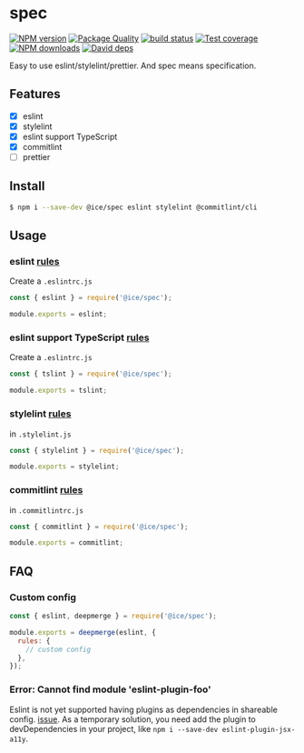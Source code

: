 # spec

[![NPM version](https://img.shields.io/npm/v/@ice/spec.svg?style=flat)](https://npmjs.org/package/@ice/spec) [![Package Quality](https://npm.packagequality.com/shield/@ice%2Fspec.svg)](https://packagequality.com/#?package=@ice%2Fspec) [![build status](https://img.shields.io/travis/ice-lab/icespec.svg?style=flat-square)](https://travis-ci.org/ice-lab/spec) [![Test coverage](https://img.shields.io/codecov/c/github/ice-lab/spec.svg?style=flat-square)](https://codecov.io/gh/ice-lab/spec) [![NPM downloads](http://img.shields.io/npm/dm/@ice/spec.svg?style=flat)](https://npmjs.org/package/@ice/spec) [![David deps](https://img.shields.io/david/ice-lab/spec.svg?style=flat-square)](https://david-dm.org/ice-lab/spec)

Easy to use eslint/stylelint/prettier. And spec means specification.

## Features

- [x] eslint
- [x] stylelint
- [x] eslint support TypeScript
- [x] commitlint
- [ ] prettier

## Install

```bash
$ npm i --save-dev @ice/spec eslint stylelint @commitlint/cli
```

## Usage

### eslint [rules](/lib/eslint.js)

Create a `.eslintrc.js`

```js
const { eslint } = require('@ice/spec');

module.exports = eslint;
```

### eslint support TypeScript [rules](/lib/tslint.js)

Create a `.eslintrc.js`

```js
const { tslint } = require('@ice/spec');

module.exports = tslint;
```

### stylelint [rules](/lib/eslint.js)

in `.stylelint.js`

```js
const { stylelint } = require('@ice/spec');

module.exports = stylelint;
```

### commitlint [rules](https://github.com/conventional-changelog/commitlint/tree/master/@commitlint/config-conventional)

in `.commitlintrc.js`

```js
const { commitlint } = require('@ice/spec');

module.exports = commitlint;
```

## FAQ

### Custom config

```js
const { eslint, deepmerge } = require('@ice/spec');

module.exports = deepmerge(eslint, {
  rules: {
    // custom config
  },
});
```

### Error: Cannot find module 'eslint-plugin-foo'

Eslint is not yet supported having plugins as dependencies in shareable config. [issue](https://github.com/eslint/eslint/issues/3458). As a temporary solution, you need add the plugin to devDependencies in your project, like `npm i --save-dev eslint-plugin-jsx-a11y`.
